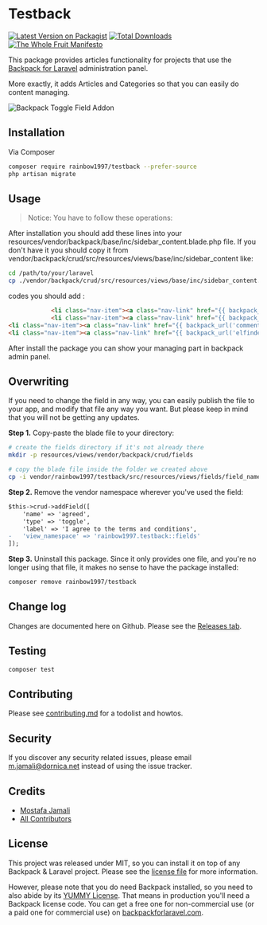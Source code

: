 # Testback

[![Latest Version on Packagist][ico-version]][link-packagist]
[![Total Downloads][ico-downloads]][link-downloads]
[![The Whole Fruit Manifesto](https://img.shields.io/badge/writing%20standard-the%20whole%20fruit-brightgreen)](https://github.com/the-whole-fruit/manifesto)


This package provides articles functionality for projects that use the [Backpack for Laravel](https://backpackforlaravel.com/) administration panel. 

More exactly, it adds Articles and Categories so that you can easily do content managing.



![Backpack Toggle Field Addon](https://via.placeholder.com/600x250?text=screenshot+needed)


## Installation

Via Composer

``` bash
composer require rainbow1997/testback --prefer-source
php artisan migrate
```

## Usage

> Notice: You have to follow these operations:

After installation you should add these lines into your resources/vendor/backpack/base/inc/sidebar_content.blade.php file. 
If you don't have it you should copy it 
from vendor/backpack/crud/src/resources/views/base/inc/sidebar_content like:
```bash
cd /path/to/your/laravel
cp ./vendor/backpack/crud/src/resources/views/base/inc/sidebar_content.blade.php ./resources/views/vendor/backpack/base/inc/sidebar_content.blade.php
```
codes you should add :
```html
            <li class="nav-item"><a class="nav-link" href="{{ backpack_url('article') }}"><i class="nav-icon la la-magic"></i> Articles</a></li>
            <li class="nav-item"><a class="nav-link" href="{{ backpack_url('category') }}"><i class="nav-icon la la-magic"></i> Categories</a></li>
<li class="nav-item"><a class="nav-link" href="{{ backpack_url('comment') }}"><i class="nav-icon la la-magic"></i> Comments</a></li>
<li class="nav-item"><a class="nav-link" href="{{ backpack_url('elfinder') }}"><i class="nav-icon la la-files-o"></i> <span>{{ trans('backpack::crud.file_manager') }}</span></a></li>
```
After install the package you can show your managing part in backpack admin panel.



## Overwriting


If you need to change the field in any way, you can easily publish the file to your app, and modify that file any way you want. But please keep in mind that you will not be getting any updates.

**Step 1.** Copy-paste the blade file to your directory:
```bash
# create the fields directory if it's not already there
mkdir -p resources/views/vendor/backpack/crud/fields

# copy the blade file inside the folder we created above
cp -i vendor/rainbow1997/testback/src/resources/views/fields/field_name.blade.php resources/views/vendor/backpack/crud/fields/field_name.blade.php
```

**Step 2.** Remove the vendor namespace wherever you've used the field:
```diff
$this->crud->addField([
    'name' => 'agreed',
    'type' => 'toggle',
    'label' => 'I agree to the terms and conditions',
-   'view_namespace' => 'rainbow1997.testback::fields'
]);
```

**Step 3.** Uninstall this package. Since it only provides one file, and you're no longer using that file, it makes no sense to have the package installed:
```bash
composer remove rainbow1997/testback
```

## Change log

Changes are documented here on Github. Please see the [Releases tab](https://github.com/rainbow1997/testback/releases).

## Testing

``` bash
composer test
```

## Contributing

Please see [contributing.md](contributing.md) for a todolist and howtos.

## Security

If you discover any security related issues, please email m.jamali@dornica.net instead of using the issue tracker.

## Credits

- [Mostafa Jamali][link-author]
- [All Contributors][link-contributors]

## License

This project was released under MIT, so you can install it on top of any Backpack & Laravel project. Please see the [license file](license.md) for more information. 

However, please note that you do need Backpack installed, so you need to also abide by its [YUMMY License](https://github.com/Laravel-Backpack/CRUD/blob/master/LICENSE.md). That means in production you'll need a Backpack license code. You can get a free one for non-commercial use (or a paid one for commercial use) on [backpackforlaravel.com](https://backpackforlaravel.com).


[ico-version]: https://img.shields.io/packagist/v/rainbow1997/testback.svg?style=flat-square
[ico-downloads]: https://img.shields.io/packagist/dt/rainbow1997/testback.svg?style=flat-square

[link-packagist]: https://packagist.org/packages/rainbow1997/testback
[link-downloads]: https://packagist.org/packages/rainbow1997/testback
[link-author]: https://github.com/rainbow1997
[link-contributors]: ../../contributors
